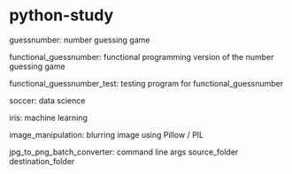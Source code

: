 # python-study

guessnumber: number guessing game

functional_guessnumber: functional programming version of the number guessing game

functional_guessnumber_test: testing program for functional_guessnumber

soccer: data science

iris: machine learning

image_manipulation: blurring image using Pillow / PIL

jpg_to_png_batch_converter: command line args source_folder destination_folder

